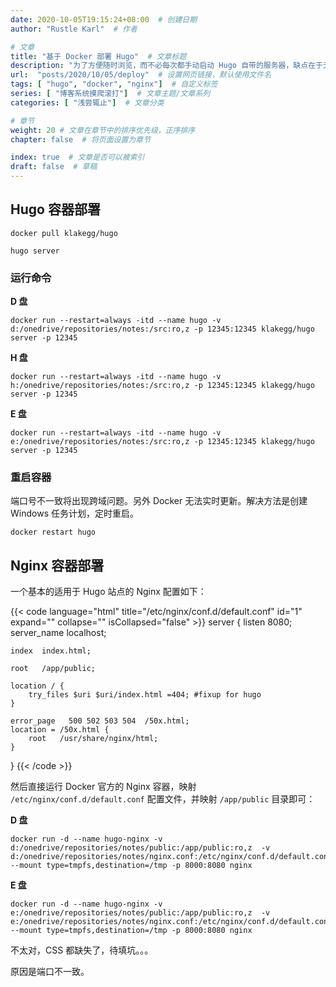 ```yaml
---
date: 2020-10-05T19:15:24+08:00  # 创建日期
author: "Rustle Karl"  # 作者

# 文章
title: "基于 Docker 部署 Hugo"  # 文章标题
description: "为了方便随时浏览，而不必每次都手动启动 Hugo 自带的服务器，缺点在于无法实时更新内容"
url:  "posts/2020/10/05/deploy"  # 设置网页链接，默认使用文件名
tags: [ "hugo", "docker", "nginx"]  # 自定义标签
series: [ "博客系统摸爬滚打"]  # 文章主题/文章系列
categories: [ "浅尝辄止"]  # 文章分类

# 章节
weight: 20 # 文章在章节中的排序优先级，正序排序
chapter: false  # 将页面设置为章节

index: true  # 文章是否可以被索引
draft: false  # 草稿
---
```


## Hugo 容器部署

```shell
docker pull klakegg/hugo
```

`hugo server`

### 运行命令

**D 盘**

```shell
docker run --restart=always -itd --name hugo -v d:/onedrive/repositories/notes:/src:ro,z -p 12345:12345 klakegg/hugo server -p 12345
```

**H 盘**

```shell
docker run --restart=always -itd --name hugo -v h:/onedrive/repositories/notes:/src:ro,z -p 12345:12345 klakegg/hugo server -p 12345
```

**E 盘**

```shell
docker run --restart=always -itd --name hugo -v e:/onedrive/repositories/notes:/src:ro,z -p 12345:12345 klakegg/hugo server -p 12345
```

### 重启容器

端口号不一致将出现跨域问题。另外 Docker 无法实时更新。解决方法是创建 Windows 任务计划，定时重启。

```shell
docker restart hugo
```

## Nginx 容器部署

一个基本的适用于 Hugo 站点的 Nginx 配置如下：

{{< code language="html" title="/etc/nginx/conf.d/default.conf" id="1" expand="" collapse="" isCollapsed="false" >}}
server {
    listen       8080;
    server_name  localhost;

    index  index.html;

    root   /app/public;

    location / {
        try_files $uri $uri/index.html =404; #fixup for hugo
    }

    error_page   500 502 503 504  /50x.html;
    location = /50x.html {
        root   /usr/share/nginx/html;
    }
}
{{< /code >}}

然后直接运行 Docker 官方的 Nginx 容器，映射 `/etc/nginx/conf.d/default.conf` 配置文件，并映射 `/app/public` 目录即可：

**D 盘**

```shell
docker run -d --name hugo-nginx -v d:/onedrive/repositories/notes/public:/app/public:ro,z  -v d:/onedrive/repositories/notes/nginx.conf:/etc/nginx/conf.d/default.conf:z --mount type=tmpfs,destination=/tmp -p 8000:8080 nginx
```

**E 盘**

```shell
docker run -d --name hugo-nginx -v e:/onedrive/repositories/notes/public:/app/public:ro,z  -v e:/onedrive/repositories/notes/nginx.conf:/etc/nginx/conf.d/default.conf:z --mount type=tmpfs,destination=/tmp -p 8000:8080 nginx
```

不太对，CSS 都缺失了，待填坑。。。

原因是端口不一致。

